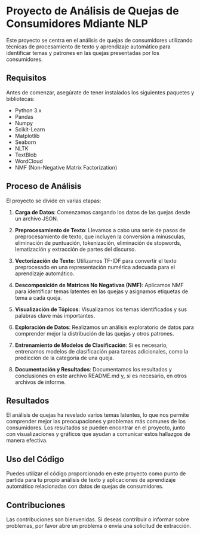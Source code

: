 # Proyecto de Análisis de Quejas de Consumidores Mdiante NLP

Este proyecto se centra en el análisis de quejas de consumidores utilizando técnicas de procesamiento de texto y aprendizaje automático para identificar temas y patrones en las quejas presentadas por los consumidores.

## Requisitos

Antes de comenzar, asegúrate de tener instalados los siguientes paquetes y bibliotecas:

- Python 3.x
- Pandas
- Numpy
- Scikit-Learn
- Matplotlib
- Seaborn
- NLTK
- TextBlob
- WordCloud
- NMF (Non-Negative Matrix Factorization)


## Proceso de Análisis

El proyecto se divide en varias etapas:

1. **Carga de Datos**: Comenzamos cargando los datos de las quejas desde un archivo JSON.

2. **Preprocesamiento de Texto**: Llevamos a cabo una serie de pasos de preprocesamiento de texto, que incluyen la conversión a minúsculas, eliminación de puntuación, tokenización, eliminación de stopwords, lematización y extracción de partes del discurso.

3. **Vectorización de Texto**: Utilizamos TF-IDF para convertir el texto preprocesado en una representación numérica adecuada para el aprendizaje automático.

4. **Descomposición de Matrices No Negativas (NMF)**: Aplicamos NMF para identificar temas latentes en las quejas y asignamos etiquetas de tema a cada queja.

5. **Visualización de Tópicos**: Visualizamos los temas identificados y sus palabras clave más importantes.

6. **Exploración de Datos**: Realizamos un análisis exploratorio de datos para comprender mejor la distribución de las quejas y otros patrones.

7. **Entrenamiento de Modelos de Clasificación**: Si es necesario, entrenamos modelos de clasificación para tareas adicionales, como la predicción de la categoría de una queja.

8. **Documentación y Resultados**: Documentamos los resultados y conclusiones en este archivo README.md y, si es necesario, en otros archivos de informe.

## Resultados

El análisis de quejas ha revelado varios temas latentes, lo que nos permite comprender mejor las preocupaciones y problemas más comunes de los consumidores. Los resultados se pueden encontrar en el proyecto, junto con visualizaciones y gráficos que ayudan a comunicar estos hallazgos de manera efectiva.

## Uso del Código

Puedes utilizar el código proporcionado en este proyecto como punto de partida para tu propio análisis de texto y aplicaciones de aprendizaje automático relacionadas con datos de quejas de consumidores.

## Contribuciones

Las contribuciones son bienvenidas. Si deseas contribuir o informar sobre problemas, por favor abre un problema o envía una solicitud de extracción.



